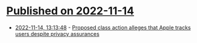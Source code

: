 # [Published on 2022-11-14](index.md)

* [2022-11-14, 13:13:48](https://news.ycombinator.com/item?id=33593455) - [Proposed class action alleges that Apple tracks users despite privacy assurances](https://news.bloomberglaw.com/litigation/apple-hit-with-class-action-over-tracking-of-mobile-app-activity)
